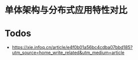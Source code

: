 # 单体架构与分布式应用特性对比

# Todos

- https://xie.infoq.cn/article/e4f0b01a56bc4cdba07bbd185?utm_source=home_write_related&utm_medium=article